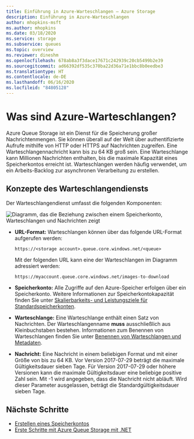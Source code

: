 ```yaml
---
title: Einführung in Azure-Warteschlangen – Azure Storage
description: Einführung in Azure-Warteschlangen
author: mhopkins-msft
ms.author: mhopkins
ms.date: 03/18/2020
ms.service: storage
ms.subservice: queues
ms.topic: overview
ms.reviewer: dineshm
ms.openlocfilehash: 678ab8a3f3dace17671c242939c20cb5499b2e39
ms.sourcegitcommit: ad66392df535c370ba22d36a71e1bbc8b0eedbe3
ms.translationtype: HT
ms.contentlocale: de-DE
ms.lasthandoff: 06/16/2020
ms.locfileid: "84805128"
---
```

# <a name="what-are-azure-queues"></a>Was sind Azure-Warteschlangen?

Azure Queue Storage ist ein Dienst für die Speicherung großer Nachrichtenmengen. Sie können überall auf der Welt über authentifizierte Aufrufe mithilfe von HTTP oder HTTPS auf Nachrichten zugreifen. Eine Warteschlangennachricht kann bis zu 64 KB groß sein. Eine Warteschlange kann Millionen Nachrichten enthalten, bis die maximale Kapazität eines Speicherkontos erreicht ist. Warteschlangen werden häufig verwendet, um ein Arbeits-Backlog zur asynchronen Verarbeitung zu erstellen.

## <a name="queue-service-concepts"></a>Konzepte des Warteschlangendiensts

Der Warteschlangendienst umfasst die folgenden Komponenten:

![Diagramm, das die Beziehung zwischen einem Speicherkonto, Warteschlangen und Nachrichten zeigt](./media/storage-queues-introduction/queue1.png)

* **URL-Format:** Warteschlangen können über das folgende URL-Format aufgerufen werden:

    `https://<storage account>.queue.core.windows.net/<queue>`
  
    Mit der folgenden URL kann eine der Warteschlangen im Diagramm adressiert werden:  
  
    `https://myaccount.queue.core.windows.net/images-to-download`

* **Speicherkonto:** Alle Zugriffe auf den Azure-Speicher erfolgen über ein Speicherkonto. Weitere Informationen zur Speicherkontokapazität finden Sie unter [Skalierbarkeits- und Leistungsziele für Standardspeicherkonten](../common/scalability-targets-standard-account.md?toc=%2fazure%2fstorage%2fqueues%2ftoc.json).

* **Warteschlange:** Eine Warteschlange enthält einen Satz von Nachrichten. Der Warteschlangenname **muss** ausschließlich aus Kleinbuchstaben bestehen. Informationen zum Benennen von Warteschlangen finden Sie unter [Benennen von Warteschlangen und Metadaten](https://msdn.microsoft.com/library/azure/dd179349.aspx).

* **Nachricht:** Eine Nachricht in einem beliebigen Format und mit einer Größe von bis zu 64 KB. Vor Version 2017-07-29 beträgt die maximale Gültigkeitsdauer sieben Tage. Für Version 2017-07-29 oder höhere Versionen kann die maximale Gültigkeitsdauer eine beliebige positive Zahl sein. Mit -1 wird angegeben, dass die Nachricht nicht abläuft. Wird dieser Parameter ausgelassen, beträgt die Standardgültigkeitsdauer sieben Tage.

## <a name="next-steps"></a>Nächste Schritte

* [Erstellen eines Speicherkontos](../storage-create-storage-account.md?toc=%2fazure%2fstorage%2fqueues%2ftoc.json)
* [Erste Schritte mit Azure Queue Storage mit .NET](storage-dotnet-how-to-use-queues.md)

